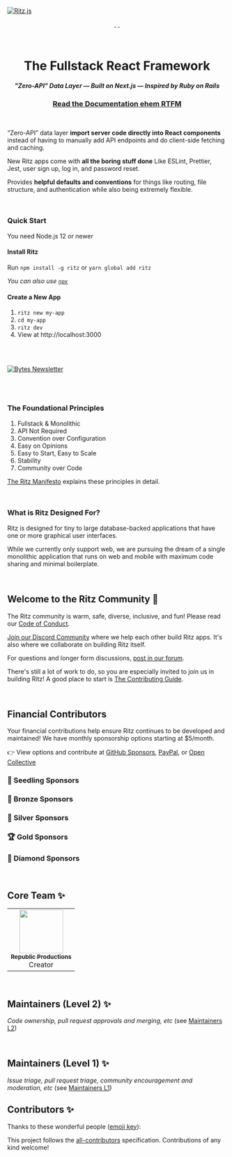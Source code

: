 [![Ritz.js](https://raw.githubusercontent.com/ritzjs/main/master/github-cover-photo.png)](https://ritzjs.com)

<!-- prettier-ignore-start -->
<p align="center">
  <a aria-label="Join our Discord Community" href="https://discord.ritzjs.com">
    <img alt="" src="">
  </a>
<!-- ALL-CONTRIBUTORS-BADGE:START - Do not remove or modify this section -->
<a aria-label="All Contributors" href="#contributors-"><img alt="" src=""></a>
<!-- ALL-CONTRIBUTORS-BADGE:END -->
  <a aria-label="License" href="https://github.com/ritzjs/ritz/blob/main/LICENSE">
    <img alt="" src="https://img.shields.io/npm/l/ritz.svg?style=for-the-badge&labelColor=000000&color=blue">
  </a>
  <a aria-label="NPM version" href="https://www.npmjs.com/package/ritz">
    <img alt="" src="https://img.shields.io/npm/v/ritz.svg?style=for-the-badge&labelColor=000000&color=E65528">
  </a>
</p>
<!-- prettier-ignore-end -->

<br>

<h1 align="center">The Fullstack React Framework</h1>

<h5 align="center">"Zero-API" Data Layer — Built on Next.js — Inspired by Ruby on Rails</h3>
<h3 align="center"><a href="https://ritzjs.com" target="_blank">Read the Documentation ehem RTFM</a></h3>
<br>

“Zero-API” data layer **import server code directly into React components** instead of having to manually add API endpoints and do client-side fetching and caching.

New Ritz apps come with **all the boring stuff done** Like ESLint, Prettier, Jest, user sign up, log in, and password reset.

Provides **helpful defaults and conventions** for things like routing, file structure, and authentication while also being extremely flexible.


<br>

### Quick Start

You need Node.js 12 or newer

#### Install Ritz

Run `npm install -g ritz` or `yarn global add ritz`

_You can also use [`npx`](https://www.npmjs.com/package/npx)_

#### Create a New App

1. `ritz new my-app`
2. `cd my-app`
3. `ritz dev`
4. View at http://localhost:3000

<br><br>

<a aria-label="Bytes Newsletter" href="https://ui.dev/bytes/?r=ritzjs">
<img alt="Bytes Newsletter" src="">
</a>


<br><br>



### The Foundational Principles

1. Fullstack & Monolithic
2. API Not Required
3. Convention over Configuration
4. Easy on Opinions
5. Easy to Start, Easy to Scale
6. Stability
7. Community over Code

[The Ritz Manifesto](https://ritzjs.com/docs/manifesto) explains these principles in detail.

<br>

### What is Ritz Designed For?

Ritz is designed for tiny to large database-backed applications that have one or more graphical user interfaces.

While we currently only support web, we are pursuing the dream of a single monolithic application that runs on web and mobile with maximum code sharing and minimal boilerplate.

<br>

## Welcome to the Ritz Community 👋

The Ritz community is warm, safe, diverse, inclusive, and fun! Please read our [Code of Conduct](https://ritzjs.com/docs/code-of-conduct).

[Join our Discord Community](https://discord.ritzjs.com) where we help each other build Ritz apps. It's also where we collaborate on building Ritz itself.

For questions and longer form discussions, [post in our forum](https://github.com/ritzjs/ritz/discussions).

There's still a lot of work to do, so you are especially invited to join us in building Ritz! A good place to start is [The Contributing Guide](https://ritzjs.com/docs/contributing).

<br>

## Financial Contributors

Your financial contributions help ensure Ritz continues to be developed and maintained! We have monthly sponsorship options starting at $5/month.

👉 View options and contribute at [GitHub Sponsors](https://github.com/sponsors/republic-productions), [PayPal](https://paypal.me/republicproductions), or [Open Collective](https://opencollective.com/ritzjs)


### 🌱 Seedling Sponsors

### 🥉 Bronze Sponsors




### 🥈 Silver Sponsors



### 🏆 Gold Sponsors



### 💎 Diamond Sponsors



<br>

## Core Team ✨

<!-- markdownlint-disable -->
<table>
  <tr>
    <td align="center"><a href="https://twitter.com/republicproductions"><img src="https://avatars3.githubusercontent.com/u/" width="100px;" alt=""/><br /><sub><b>Republic Productions</b></sub></a><br />Creator</td>
  </tr>
</table>
<!-- markdownlint-enable -->


<br>


## Maintainers (Level 2) ✨

_Code ownership, pull request approvals and merging, etc_ (see [Maintainers L2](https://ritzjs.com/docs/maintainers#level-2-maintainers))

<!-- prettier-ignore-start -->
<!-- markdownlint-disable -->

<!-- markdownlint-enable -->
<!-- prettier-ignore-end -->

<br>

## Maintainers (Level 1) ✨

_Issue triage, pull request triage, community encouragement and moderation, etc_ (see [Maintainers L1](https://ritzjs.com/docs/maintainers#level-1-maintainers))


<!-- prettier-ignore-start -->
<!-- markdownlint-disable -->
## Contributors ✨

Thanks to these wonderful people ([emoji key](https://allcontributors.org/docs/en/emoji-key)):

<!-- ALL-CONTRIBUTORS-LIST:START - Do not remove or modify this section -->
<!-- prettier-ignore-start -->
<!-- markdownlint-disable -->


<!-- markdownlint-restore -->
<!-- prettier-ignore-end -->

<!-- ALL-CONTRIBUTORS-LIST:END -->

This project follows the [all-contributors](https://github.com/all-contributors/all-contributors) specification. Contributions of any kind welcome!

